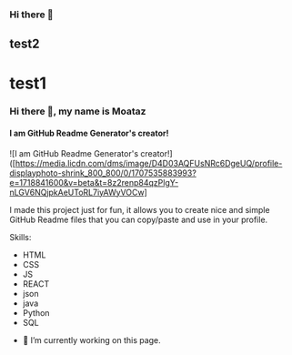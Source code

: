 ### Hi there 👋
## test2
# test1
### Hi there 👋, my name is Moataz
#### I am GitHub Readme Generator's creator!
![I am GitHub Readme Generator's creator!]([https://media.licdn.com/dms/image/D4D03AQFUsNRc6DgeUQ/profile-displayphoto-shrink_800_800/0/1707535883993?e=1718841600&v=beta&t=8z2renp84qzPlgY-nLGV6NQjpkAeUToRL7iyAWyVOCw]

I made this project just for fun, it allows you to create nice and simple GitHub Readme files that you can copy/paste and use in your profile.

Skills:
* HTML
* CSS
* JS
* REACT
* json
* java
* Python
* SQL 

- 🔭 I’m currently working on this page. 




